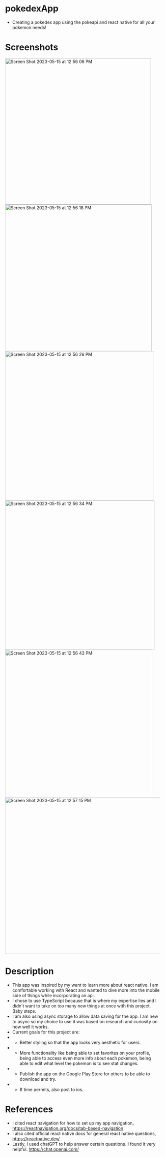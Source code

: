 # pokedexApp
- Creating a pokedex app using the pokeapi and react native for all your pokemon needs!

# Screenshots
<img width="475" alt="Screen Shot 2023-05-15 at 12 56 06 PM" src="https://github.com/escheive/pokedex/assets/115295094/7265093d-6ed9-49ce-abea-263ebec7982c">
<img width="477" alt="Screen Shot 2023-05-15 at 12 56 18 PM" src="https://github.com/escheive/pokedex/assets/115295094/0102320f-e1b8-4bdb-9332-0cc4af69709d">
<img width="485" alt="Screen Shot 2023-05-15 at 12 56 26 PM" src="https://github.com/escheive/pokedex/assets/115295094/0e260262-8e24-4c50-aa97-d9f97ad478fb">
<img width="486" alt="Screen Shot 2023-05-15 at 12 56 34 PM" src="https://github.com/escheive/pokedex/assets/115295094/c844f204-02e6-4322-b46a-2df237feebd9">
<img width="479" alt="Screen Shot 2023-05-15 at 12 56 43 PM" src="https://github.com/escheive/pokedex/assets/115295094/60dd2d1a-fe6d-40e6-aa44-26783f7442d2">
<img width="510" alt="Screen Shot 2023-05-15 at 12 57 15 PM" src="https://github.com/escheive/pokedex/assets/115295094/ffd503fe-c701-4514-acd4-fd4b86bc3cfe">




# Description
- This app was inspired by my want to learn more about react native. I am comfortable working with React and wanted to dive more into the mobile side of things while incorporating an api.
- I chose to use TypeScript because that is where my expertise lies and I didn't want to take on too many new things at once with this project. Baby steps.
- I am also using async storage to allow data saving for the app. I am new to async so my choice to use it was based on research and curiosity on how well it works.
- Current goals for this project are:
- - Better styling so that the app looks very aesthetic for users.
- - More functionality like being able to set favorites on your profile, being able to access even more info about each pokemon, being able to edit what level the pokemon is to see stat changes.
- - Publish the app on the Google Play Store for others to be able to download and try.
- - If time permits, also post to ios.

# References
- I cited react navigation for how to set up my app navigation, https://reactnavigation.org/docs/tab-based-navigation
- I also cited official react native docs for general react native questions, https://reactnative.dev/
- Lastly, I used chatGPT to help answer certain questions. I found it very helpful. https://chat.openai.com/
